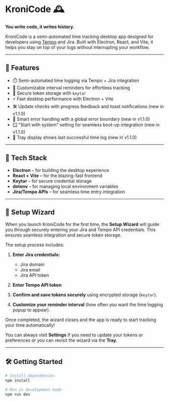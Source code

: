 # KroniCode 🕰️

**You write code, it writes history.**

KroniCode is a semi-automated time tracking desktop app designed for developers using [Tempo](https://www.tempo.io/) and Jira. Built with Electron, React, and Vite, it helps you stay on top of your logs without interrupting your workflow.

---

## 🚀 Features

- ⏱️ Semi-automated time logging via Tempo + Jira integration
- 🔔 Customizable interval reminders for effortless tracking
- 🔐 Secure token storage with `keytar`
- ⚡ Fast desktop performance with Electron + Vite
- 🛠️ Update checks with progress feedback and toast notifications (new in v1.1.0)
- 🧠 Smart error handling with a global error boundary (new in v1.1.0)
- 🪟 "Start with system" setting for seamless boot-up integration (new in v1.1.0)
- 📅 Tray display shows last successful time log (new in v1.1.0)

---

## 🧠 Tech Stack

- **Electron** – for building the desktop experience  
- **React + Vite** – for the blazing-fast frontend  
- **Keytar** – for secure credential storage  
- **dotenv** – for managing local environment variables  
- **Jira/Tempo APIs** – for seamless time entry integration

---

## 🚦 Setup Wizard

When you launch KroniCode for the first time, the **Setup Wizard** will guide you through securely entering your Jira and Tempo API credentials. This ensures seamless integration and secure token storage.

The setup process includes:

1. **Enter Jira credentials:**  
   - Jira domain  
   - Jira email  
   - Jira API token  

2. **Enter Tempo API token**

3. **Confirm and save tokens securely** using encrypted storage (`keytar`).

4. **Customize your reminder interval** (how often you want the time logging popup to appear).

Once completed, the wizard closes and the app is ready to start tracking your time automatically!

You can always visit **Settings** if you need to update your tokens or preferences or you can revisit the wizard via the **Tray**.

---

## 🛠️ Getting Started

```bash
# Install dependencies
npm install

# Run in development mode
npm run dev
